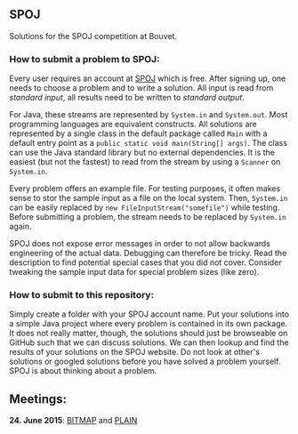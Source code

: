 ## SPOJ
Solutions for the SPOJ competition at Bouvet.

### How to submit a problem to SPOJ:

Every user requires an account at [SPOJ](http://www.spoj.com) which is free. After signing up, one needs to choose a problem and to write a solution. All input is read from *standard input*, all results need to be written to *standard output*.

For Java, these streams are represented by `System.in` and `System.out`. Most programming languages are equivalent constructs. All solutions are represented by a single class in the default package called `Main` with a default entry point as a `public static void main(String[] args)`. The class can use the Java standard library but no external dependencies. It is the easiest (but not the fastest) to read from the stream by using a `Scanner` on `System.in`.

Every problem offers an example file. For testing purposes, it often makes sense to stor the sample input as a file on the local system. Then, `System.in` can be easily replaced by `new FileInputStream("somefile")` while testing. Before submitting a problem, the stream needs to be replaced by `System.in` again.

SPOJ does not expose error messages in order to not allow backwards engineering of the actual data. Debugging can therefore be tricky. Read the description to find potential special cases that you did not cover. Consider tweaking the sample input data for special problem sizes (like zero).

### How to submit to this repository:

Simply create a folder with your SPOJ account name. Put your solutions into a simple Java project where every problem is contained in its own package. It does not really matter, though, the solutions should just be browseable on GitHub such that we can discuss solutions. We can then lookup and find the results of your solutions on the SPOJ website. Do not look at other's solutions or googled solutions before you have solved a problem yourself. SPOJ is about thinking about a problem.

## Meetings:

**24. June 2015**: [BITMAP](http://www.spoj.com/problems/BITMAP/) and [PLAIN](http://www.spoj.com/problems/PLAIN/) 
